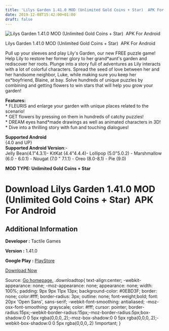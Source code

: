 ```yaml
---
title: 'Lilys Garden 1.41.0 MOD (Unlimited Gold Coins + Star)  APK For Android'
date: 2019-12-08T15:42:00+01:00
draft: false
---
```


![Lilys Garden 1.41.0 MOD (Unlimited Gold Coins + Star)  APK For Android](https://i0.wp.com/apkhome.net/wp-content/uploads/2019/12/Lilys-Garden-1.png "Lilys Garden 1.41.0 MOD (Unlimited Gold Coins + Star)  APK For Android")

  

Lilys Garden 1.41.0 MOD (Unlimited Gold Coins + Star)  APK For Android

Pull up your sleeves and play Lily's Garden, our new FREE puzzle game! Help Lily to restore her former glory to her grand\*aunt's garden and rediscover her roots. Plunge into a story full of adventures as Lily interacts with a lot of colorful characters. Spread the seed of love between her and her handsome neighbor, Luke, while making sure you keep her ex\*boyfriend, Blaine, at bay. Solve hundreds of unique puzzles by combining and getting flowers to win stars that will help you grow your garden!

**Features:**  
\* FLEURIS and enlarge your garden with unique places related to the scenario!  
\* GET flowers by pressing on them in hundreds of catchy puzzles!  
\* DREAM eyes hand\*made drawings as well as animated characters in 3D!  
\* Dive into a thrilling story with fun and touching dialogues!

**Supported Android**  
{4.0 and UP}  
**Supported Android Version**:-  
Jelly Bean(4.1"4.3.1)- KitKat (4.4"4.4.4)- Lollipop (5.0"5.0.2) - Marshmallow (6.0 - 6.0.1) - Nougat (7.0 " 7.1.1) - Oreo (8.0-8.1) - Pie (9.0)

**MOD TYPE: Unlimited Gold Coins + Star**

Download Lilys Garden 1.41.0 MOD (Unlimited Gold Coins + Star)  APK For Android
================================================================================

Additional Information
----------------------

**Developer :** Tactile Games

**Version :** 1.41.0

**Google Play :** [PlayStore](https://play.google.com/store/apps/details?id=dk.tactile.lilysgarden)

  

[Download Now](https://store4app.co/post/lilys-garden-1-41-0-mod-unlimited-gold-coins-star-apk-for-android_1575815971)

  
Source: [Go homepage.](https://store4app.co/post/lilys-garden-1-41-0-mod-unlimited-gold-coins-star-apk-for-android_1575815971) .downloadtop{ text-align:center; -webkit-appearance: none; -moz-appearance: none; appearance: none; width: 100%; padding: 9px 9px 11px 13px; background-color: #0EBD3F; border: none; color:#fff; border-radius: 3px; outline: none; font-weight;bold; font: 20px 'Open Sans', sans-serif; -webkit-font-smoothing: antialiased; -moz-osx-font-smoothing: grayscale; color: #fff; cursor: pointer; border-radius:15px;-webkit-border-radius:15px;-moz-border-radius:5px;box-shadow:0 0 5px rgba(0,0,0,.2);-moz-box-shadow:0 0 5px rgba(0,0,0,.2);-webkit-box-shadow:0 0 5px rgba(0,0,0,.2) !important; }